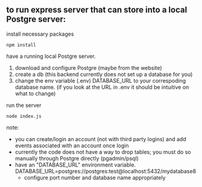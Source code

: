 ## to run express server that can store into a local Postgre server:

install necessary packages

```
npm install
```

have a running local Postgre server.
1. download and configure Postgre (maybe from the website)
2. create a db (this backend currently does not set up a database for you)
3. change the env variable (.env) DATABASE_URL to your correspoding database name. (if you look at the URL in .env it should be intuitive on what to change)

run the server

```
node index.js
```

note: 

- you can create/login an account (not with third party logins) and add events associated with an account once login
- currently the code does not have a way to drop tables; you must do so manually through Postgre directly (pgadmin/psql)
- have an "DATABASE_URL" environment variable. DATABASE_URL=postgres://postgres:test@localhost:5432/mydatabase8
	- configure port number and database name appropriately


